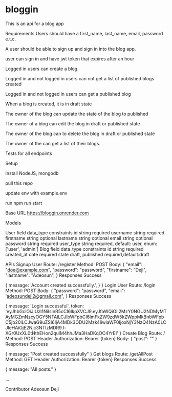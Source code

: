 # bloggin

This is an api for a blog app

Requirements
Users should have a first_name, last_name, email, password e.t.c.

A user should be able to sign up and sign in into the blog app.

user can sign in and have jwt token that expires after an hour

Logged in users can create a blog.

Logged in and not logged in users can not get a list of published blogs created

Logged in and not logged in users can get a published blog

When a blog is created, it is in draft state

The owner of the blog can update the state of the blog to published

 The owner of a blog can edit the blog in draft or published state
 
 The owner of the blog can to delete the blog in draft or published state
 
The owner of the can get a list of their blogs. 

Tests for all endpoints


Setup


Install NodeJS, mongodb

pull this repo

update env with example.env

run npm run start

Base URL
https://bloggin.onrender.com

Models

User
field	data_type	constraints
id	string	required
username	string	required
firstname	string	optional
lastname	string	optional
email	string	optional
password	string	required
user_type	string	required, default: user, enum: ['user', 'admin']
Blog
field	data_type	constraints
id	string	required
created_at	date	required
state	draft, published	required,default:draft

APIs
Signup User
Route: /register
Method: POST
Body:
{
  "email": "doe@example.com",
  "password": "password",
  "firstname": "Deji",
  "lastname": "Adeosun",
}
Responses
Success

{
    message: 'Account created successfully.',
    }
}
Login User
Route: /login
Method: POST
Body:
{
  "password": "password",
  "email": 'adeosundeji2@gmail.com",
}
Responses
Success

{
    message: 'Login successful',
    token: 'eyJhbGciOiJIUzI1NiIsInR5cCI6IkpXVCJ9.eyJfaWQiOiI2MzY0NGU2NDMyMTAyMGZmNzcyOGY5NTAiLCJlbWFpbCI6ImFkZW9zdW5kZWppMkBnbWFpbC5jb20iLCJwaG9uZSI6IjA4MDk3ODU2Mzk4IiwiaWF0IjoxNjY3NzQ4NzA0LCJleHAiOjE2Njc3NTIzMDR9.l-XGr0UxXL0tHthEHon2qulM4hhJMa3HaDKqOC4YrEI'
}
Create Blog
Route: /
Method: POST
Header
Authorization: Bearer {token}
Body:
{
    "post": ""
}
Responses
Success

{
    message: "Post created successfully"
}
Get blogs
Route: /getAllPost
Method: GET
Header
Authorization: Bearer {token}
Responses
Success

{
  message: "All posts."
}

...

Contributor
Adeosun Deji
